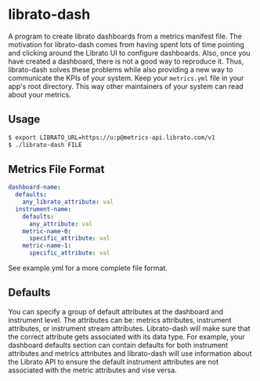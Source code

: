 # librato-dash
A program to create librato dashboards from a metrics manifest file. The motivation for librato-dash comes from having spent lots of time pointing and clicking around the Librato UI to configure dashboards. Also, once you have created a dashboard, there is not a good way to reproduce it. Thus, librato-dash solves these problems while also providing a new way to communicate the KPIs of your system. Keep your `metrics.yml` file in your app's root directory. This way other maintainers of your system can read about your metrics.

## Usage
```bash
$ export LIBRATO_URL=https://u:p@metrics-api.librato.com/v1
$ ./librato-dash FILE
```

## Metrics File Format

```yaml
dashboard-name:
  defaults:
    any_librato_attribute: val
  instrument-name:
    defaults:
      any_attribute: val
    metric-name-0:
      specific_attribute: val
    metric-name-1:
      specific_attribute: val
```
See example.yml for a more complete file format.

## Defaults
You can specify a group of default attributes at the dashboard and instrument level. The attributes can be: metrics attributes, instrument attributes, or instrument stream attributes. Librato-dash will make sure that the correct attribute gets associated with its data type. For example, your dashboard defaults section can contain defaults for both instrument attributes and metrics attributes and librato-dash will use information about the Librato API to ensure the default instrument attributes are not associated with the metric attributes and vise versa.
